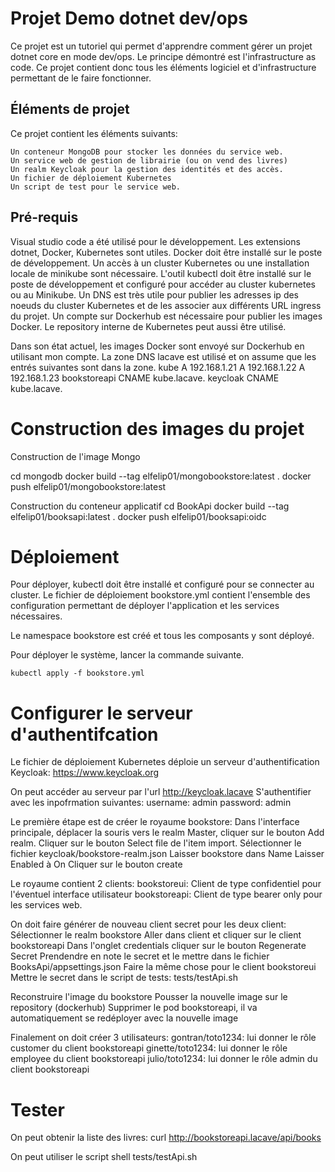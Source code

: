 # Projet Demo dotnet dev/ops
Ce projet est un tutoriel qui permet d'apprendre comment gérer un projet dotnet core en mode dev/ops.
Le principe démontré est l'infrastructure as code. Ce projet contient donc tous les éléments logiciel et d'infrastructure permettant de le faire fonctionner.

## Éléments de projet
Ce projet contient les éléments suivants:

    Un conteneur MongoDB pour stocker les données du service web.
    Un service web de gestion de librairie (ou on vend des livres)
    Un realm Keycloak pour la gestion des identités et des accès.
    Un fichier de déploiement Kubernetes
    Un script de test pour le service web.

## Pré-requis
Visual studio code a été utilisé pour le développement. Les extensions dotnet, Docker, Kubernetes sont utiles.
Docker doit être installé sur le poste de développement.
Un accès à un cluster Kubernetes ou une installation locale de minikube sont nécessaire.
L'outil kubectl doit être installé sur le poste de développement et configuré pour accéder au cluster kubernetes ou au Minikube.
Un DNS est très utile pour publier les adresses ip des noeuds du cluster Kubernetes et de les associer aux différents URL ingress du projet.
Un compte sur Dockerhub est nécessaire pour publier les images Docker. Le repository interne de Kubernetes peut aussi être utilisé.

Dans son état actuel, les images Docker sont envoyé sur Dockerhub en utilisant mon compte.
La zone DNS lacave est utilisé et on assume que les entrés suivantes sont dans la zone.
kube                    A       192.168.1.21
                        A       192.168.1.22
                        A       192.168.1.23
bookstoreapi            CNAME   kube.lacave.
keycloak                CNAME   kube.lacave.

# Construction des images du projet
Construction de l'image Mongo

cd mongodb
docker build --tag elfelip01/mongobookstore:latest .
docker push elfelip01/mongobookstore:latest

Construction du conteneur applicatif
cd BookApi
docker build --tag elfelip01/booksapi:latest .
docker push elfelip01/booksapi:oidc

# Déploiement
Pour déployer, kubectl doit être installé et configuré pour se connecter au cluster.
Le fichier de déploiement bookstore.yml contient l'ensemble des configuration permettant de déployer l'application et les services nécessaires.

Le namespace bookstore est créé et tous les composants y sont déployé.

Pour déployer le système, lancer la commande suivante.

    kubectl apply -f bookstore.yml

# Configurer le serveur d'authentifcation
Le fichier de déploiement Kubernetes déploie un serveur d'authentification Keycloak: https://www.keycloak.org

On peut accéder au serveur par l'url http://keycloak.lacave
S'authentifier avec les inpofrmation suivantes:
    username: admin
    password: admin

Le première étape est de créer le royaume bookstore:
    Dans l'interface principale, déplacer la souris vers le realm Master, cliquer sur le bouton Add realm.
    Cliquer sur le bouton Select file de l'item import.
    Sélectionner le fichier keycloak/bookstore-realm.json
    Laisser bookstore dans Name
    Laisser Enabled à On
    Cliquer sur le bouton create

Le royaume contient 2 clients:
    bookstoreui: Client de type confidentiel pour l'éventuel interface utilisateur
    bookstoreapi: Client de type bearer only pour les services web.

On doit faire générer de nouveau client secret pour les deux client:
    Sélectionner le realm bookstore
    Aller dans client et cliquer sur le client bookstoreapi
    Dans l'onglet credentials cliquer sur le bouton Regenerate Secret
    Prendendre en note le secret et le mettre dans le fichier BooksApi/appsettings.json
    Faire la même chose pour le client bookstoreui
    Mettre le secret dans le script de tests: tests/testApi.sh

Reconstruire l'image du bookstore
Pousser la nouvelle image sur le repository (dockerhub)
Supprimer le pod bookstoreapi, il va automatiquement se redéployer avec la nouvelle image

Finalement on doit créer 3 utilisateurs:
    gontran/toto1234: lui donner le rôle customer du client bookstoreapi
    ginette/toto1234: lui donner le rôle employee du client bookstoreapi
    julio/toto1234: lui donner le rôle admin du client bookstoreapi

 
# Tester
On peut obtenir la liste des livres:
curl http://bookstoreapi.lacave/api/books

On peut utiliser le script shell tests/testApi.sh